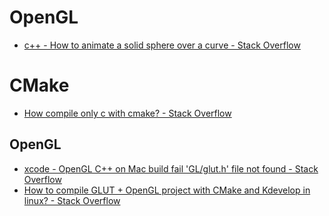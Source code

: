 # OpenGL

- [c++ - How to animate a solid sphere over a curve - Stack Overflow](https://stackoverflow.com/questions/5949248/how-to-animate-a-solid-sphere-over-a-curve)

# CMake

- [How compile only c with cmake? - Stack Overflow](https://stackoverflow.com/questions/18099901/how-compile-only-c-with-cmake)

## OpenGL

- [xcode - OpenGL C++ on Mac build fail 'GL/glut.h' file not found - Stack Overflow](https://stackoverflow.com/questions/27952029/opengl-c-on-mac-build-fail-gl-glut-h-file-not-found)
- [How to compile GLUT + OpenGL project with CMake and Kdevelop in linux? - Stack Overflow](https://stackoverflow.com/questions/9460242/how-to-compile-glut-opengl-project-with-cmake-and-kdevelop-in-linux)
